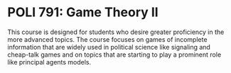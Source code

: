 # POLI 791: Game Theory II

This course is designed for students who desire greater proficiency in the more advanced topics. The course focuses on games of incomplete information that are widely used in political science like signaling and cheap-talk games and on topics that are starting to play a prominent role like principal agents models.